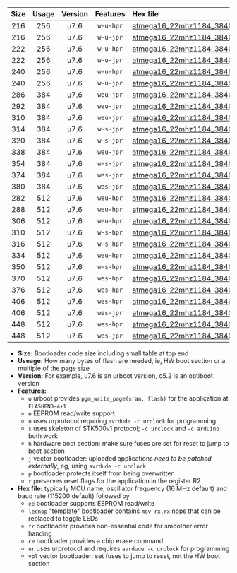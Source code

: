 |Size|Usage|Version|Features|Hex file|
|:-:|:-:|:-:|:-:|:--|
|216|256|u7.6|`w-u-hpr`|[atmega16_22mhz1184_38400bps_ur.hex](https://raw.githubusercontent.com/stefanrueger/urboot/main//atmega16_22mhz1184_38400bps_ur.hex)|
|216|256|u7.6|`w-u-jpr`|[atmega16_22mhz1184_38400bps_ur_vbl.hex](https://raw.githubusercontent.com/stefanrueger/urboot/main//atmega16_22mhz1184_38400bps_ur_vbl.hex)|
|222|256|u7.6|`w-u-hpr`|[atmega16_22mhz1184_38400bps_lednop_ur.hex](https://raw.githubusercontent.com/stefanrueger/urboot/main//atmega16_22mhz1184_38400bps_lednop_ur.hex)|
|222|256|u7.6|`w-u-jpr`|[atmega16_22mhz1184_38400bps_lednop_ur_vbl.hex](https://raw.githubusercontent.com/stefanrueger/urboot/main//atmega16_22mhz1184_38400bps_lednop_ur_vbl.hex)|
|240|256|u7.6|`w-u-hpr`|[atmega16_22mhz1184_38400bps_lednop_fr_ur.hex](https://raw.githubusercontent.com/stefanrueger/urboot/main//atmega16_22mhz1184_38400bps_lednop_fr_ur.hex)|
|240|256|u7.6|`w-u-jpr`|[atmega16_22mhz1184_38400bps_lednop_fr_ur_vbl.hex](https://raw.githubusercontent.com/stefanrueger/urboot/main//atmega16_22mhz1184_38400bps_lednop_fr_ur_vbl.hex)|
|286|384|u7.6|`weu-jpr`|[atmega16_22mhz1184_38400bps_ee_ur_vbl.hex](https://raw.githubusercontent.com/stefanrueger/urboot/main//atmega16_22mhz1184_38400bps_ee_ur_vbl.hex)|
|292|384|u7.6|`weu-jpr`|[atmega16_22mhz1184_38400bps_ee_lednop_ur_vbl.hex](https://raw.githubusercontent.com/stefanrueger/urboot/main//atmega16_22mhz1184_38400bps_ee_lednop_ur_vbl.hex)|
|310|384|u7.6|`weu-jpr`|[atmega16_22mhz1184_38400bps_ee_lednop_fr_ur_vbl.hex](https://raw.githubusercontent.com/stefanrueger/urboot/main//atmega16_22mhz1184_38400bps_ee_lednop_fr_ur_vbl.hex)|
|314|384|u7.6|`w-s-jpr`|[atmega16_22mhz1184_38400bps_vbl.hex](https://raw.githubusercontent.com/stefanrueger/urboot/main//atmega16_22mhz1184_38400bps_vbl.hex)|
|320|384|u7.6|`w-s-jpr`|[atmega16_22mhz1184_38400bps_lednop_vbl.hex](https://raw.githubusercontent.com/stefanrueger/urboot/main//atmega16_22mhz1184_38400bps_lednop_vbl.hex)|
|338|384|u7.6|`weu-jpr`|[atmega16_22mhz1184_38400bps_ee_lednop_fr_ce_ur_vbl.hex](https://raw.githubusercontent.com/stefanrueger/urboot/main//atmega16_22mhz1184_38400bps_ee_lednop_fr_ce_ur_vbl.hex)|
|354|384|u7.6|`w-s-jpr`|[atmega16_22mhz1184_38400bps_lednop_fr_vbl.hex](https://raw.githubusercontent.com/stefanrueger/urboot/main//atmega16_22mhz1184_38400bps_lednop_fr_vbl.hex)|
|374|384|u7.6|`wes-jpr`|[atmega16_22mhz1184_38400bps_ee_vbl.hex](https://raw.githubusercontent.com/stefanrueger/urboot/main//atmega16_22mhz1184_38400bps_ee_vbl.hex)|
|380|384|u7.6|`wes-jpr`|[atmega16_22mhz1184_38400bps_ee_lednop_vbl.hex](https://raw.githubusercontent.com/stefanrueger/urboot/main//atmega16_22mhz1184_38400bps_ee_lednop_vbl.hex)|
|282|512|u7.6|`weu-hpr`|[atmega16_22mhz1184_38400bps_ee_ur.hex](https://raw.githubusercontent.com/stefanrueger/urboot/main//atmega16_22mhz1184_38400bps_ee_ur.hex)|
|288|512|u7.6|`weu-hpr`|[atmega16_22mhz1184_38400bps_ee_lednop_ur.hex](https://raw.githubusercontent.com/stefanrueger/urboot/main//atmega16_22mhz1184_38400bps_ee_lednop_ur.hex)|
|306|512|u7.6|`weu-hpr`|[atmega16_22mhz1184_38400bps_ee_lednop_fr_ur.hex](https://raw.githubusercontent.com/stefanrueger/urboot/main//atmega16_22mhz1184_38400bps_ee_lednop_fr_ur.hex)|
|310|512|u7.6|`w-s-hpr`|[atmega16_22mhz1184_38400bps.hex](https://raw.githubusercontent.com/stefanrueger/urboot/main//atmega16_22mhz1184_38400bps.hex)|
|316|512|u7.6|`w-s-hpr`|[atmega16_22mhz1184_38400bps_lednop.hex](https://raw.githubusercontent.com/stefanrueger/urboot/main//atmega16_22mhz1184_38400bps_lednop.hex)|
|334|512|u7.6|`weu-hpr`|[atmega16_22mhz1184_38400bps_ee_lednop_fr_ce_ur.hex](https://raw.githubusercontent.com/stefanrueger/urboot/main//atmega16_22mhz1184_38400bps_ee_lednop_fr_ce_ur.hex)|
|350|512|u7.6|`w-s-hpr`|[atmega16_22mhz1184_38400bps_lednop_fr.hex](https://raw.githubusercontent.com/stefanrueger/urboot/main//atmega16_22mhz1184_38400bps_lednop_fr.hex)|
|370|512|u7.6|`wes-hpr`|[atmega16_22mhz1184_38400bps_ee.hex](https://raw.githubusercontent.com/stefanrueger/urboot/main//atmega16_22mhz1184_38400bps_ee.hex)|
|376|512|u7.6|`wes-hpr`|[atmega16_22mhz1184_38400bps_ee_lednop.hex](https://raw.githubusercontent.com/stefanrueger/urboot/main//atmega16_22mhz1184_38400bps_ee_lednop.hex)|
|406|512|u7.6|`wes-hpr`|[atmega16_22mhz1184_38400bps_ee_lednop_fr.hex](https://raw.githubusercontent.com/stefanrueger/urboot/main//atmega16_22mhz1184_38400bps_ee_lednop_fr.hex)|
|406|512|u7.6|`wes-jpr`|[atmega16_22mhz1184_38400bps_ee_lednop_fr_vbl.hex](https://raw.githubusercontent.com/stefanrueger/urboot/main//atmega16_22mhz1184_38400bps_ee_lednop_fr_vbl.hex)|
|448|512|u7.6|`wes-hpr`|[atmega16_22mhz1184_38400bps_ee_lednop_fr_ce.hex](https://raw.githubusercontent.com/stefanrueger/urboot/main//atmega16_22mhz1184_38400bps_ee_lednop_fr_ce.hex)|
|448|512|u7.6|`wes-jpr`|[atmega16_22mhz1184_38400bps_ee_lednop_fr_ce_vbl.hex](https://raw.githubusercontent.com/stefanrueger/urboot/main//atmega16_22mhz1184_38400bps_ee_lednop_fr_ce_vbl.hex)|

- **Size:** Bootloader code size including small table at top end
- **Useage:** How many bytes of flash are needed, ie, HW boot section or a multiple of the page size
- **Version:** For example, u7.6 is an urboot version, o5.2 is an optiboot version
- **Features:**
  + `w` urboot provides `pgm_write_page(sram, flash)` for the application at `FLASHEND-4+1`
  + `e` EEPROM read/write support
  + `u` uses urprotocol requiring `avrdude -c urclock` for programming
  + `s` uses skeleton of STK500v1 protocol; `-c urclock` and `-c arduino` both work
  + `h` hardware boot section: make sure fuses are set for reset to jump to boot section
  + `j` vector bootloader: uploaded applications *need to be patched externally*, eg, using `avrdude -c urclock`
  + `p` bootloader protects itself from being overwritten
  + `r` preserves reset flags for the application in the register R2
- **Hex file:** typically MCU name, oscillator frequency (16 MHz default) and baud rate (115200 default) followed by
  + `ee` bootloader supports EEPROM read/write
  + `lednop` "template" bootloader contains `mov rx,rx` nops that can be replaced to toggle LEDs
  + `fr` bootloader provides non-essential code for smoother error handing
  + `ce` bootloader provides a chip erase command
  + `ur` uses urprotocol and requires `avrdude -c urclock` for programming
  + `vbl` vector bootloader: set fuses to jump to reset, not the HW boot section
